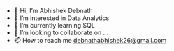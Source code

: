 - 👋 Hi, I’m Abhishek Debnath
- 👀 I’m interested in Data Analytics
- 🌱 I’m currently learning SQL
- 💞️ I’m looking to collaborate on ...
- 📫 How to reach me debnathabhishek26@gmail.com

<!---
debnathabhishek/debnathabhishek is a ✨ special ✨ repository because its `README.md` (this file) appears on your GitHub profile.
You can click the Preview link to take a look at your changes.
--->
